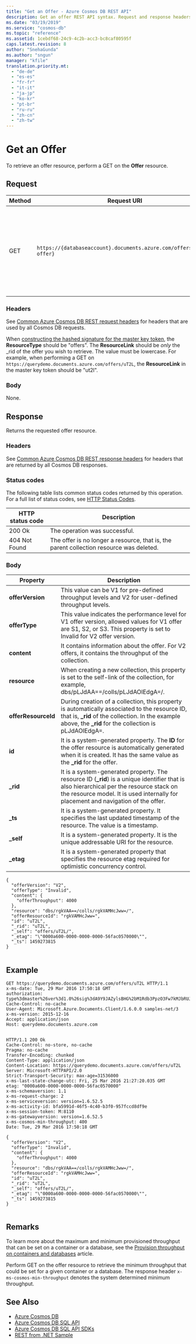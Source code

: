 ```yaml
---
title: "Get an Offer - Azure Cosmos DB REST API"
description: Get an offer REST API syntax. Request and response headers, body, status codes and examples.
ms.date: "03/19/2019"
ms.service: "cosmos-db"
ms.topic: "reference"
ms.assetid: 1cebdf68-24c9-4c2b-acc3-bc8caf80595f
caps.latest.revision: 8
author: "SnehaGunda"
ms.author: "sngun"
manager: "kfile"
translation.priority.mt: 
  - "de-de"
  - "es-es"
  - "fr-fr"
  - "it-it"
  - "ja-jp"
  - "ko-kr"
  - "pt-br"
  - "ru-ru"
  - "zh-cn"
  - "zh-tw"
---
```

# Get an Offer
  To retrieve an offer resource, perform a GET on the **Offer** resource.  
  
## Request  
  
|Method|Request URI|Description|  
|------------|-----------------|-----------------|  
|GET|`https://{databaseaccount}.documents.azure.com/offers/{_rid-offer}`|Note that {databaseaccount} is the name of the Azure Cosmos DB account you created under your subscription. The {_rid-offer} value is the system-generated resource ID of the offer.|  
  
### Headers  
 See [Common Azure Cosmos DB REST request headers](common-cosmosdb-rest-request-headers.md) for headers that are used by all Cosmos DB requests.  

 When [constructing the hashed signature for the master key token](access-control-on-cosmosdb-resources.md#constructkeytoken), the **ResourceType** should be "offers".  The **ResourceLink** should be *only* the _rid of the offer you wish to retrieve.  The value must be lowercase.  For example, when performing a GET on `https://querydemo.documents.azure.com/offers/uT2L`, the **ResourceLink** in the master key token should be "ut2l".

### Body  
 None.  
  
## Response  
 Returns the requested offer resource.  
  
### Headers  
 See [Common Azure Cosmos DB REST response headers](common-cosmosdb-rest-response-headers.md) for headers that are returned by all Cosmos DB responses.  
  
### Status codes  
 The following table lists common status codes returned by this operation. For a full list of status codes, see [HTTP Status Codes](https://msdn.microsoft.com/library/azure/dn783364.aspx).  
  
|HTTP status code|Description|  
|----------------------|-----------------|  
|200 Ok|The operation was successful.|  
|404 Not Found|The offer is no longer a resource, that is, the parent collection resource was deleted.|  
  
### Body  
  
|Property|Description|  
|--------------|-----------------|  
|**offerVersion**| This value can be V1 for pre-defined throughput levels and V2 for user-defined throughput levels.|  
|**offerType**|This value indicates the performance level for V1 offer version, allowed values for V1 offer are S1, S2, or S3. This property is set to Invalid for V2 offer version.|  
|**content**| It contains information about the offer. For V2 offers, it contains the throughput of the collection.|  
|**resource**| When creating a new collection, this property is set to the self-link of the collection, for example, dbs/pLJdAA==/colls/pLJdAOlEdgA=/.|  
|**offerResourceId**| During creation of a collection, this property is automatically associated to the resource ID, that is, **_rid** of the collection. In the example above, the **_rid** for the collection is pLJdAOlEdgA=.|  
|**id**|It is a system-generated property.  The **ID** for the offer resource is automatically generated when it is created.  It has the same value as the **_rid** for the offer.|  
|**_rid**|It is a system-generated property. The resource ID (**_rid**) is a unique identifier that is also hierarchical per the resource stack on the resource model. It is used internally for placement and navigation of the offer.|  
|**_ts**|It is a system-generated property. It specifies the last updated timestamp of the resource. The value is a timestamp.|  
|**_self**|It is a system-generated property. It is the unique addressable URI for the resource.|  
|**_etag**|It is a system-generated property that specifies the resource etag required for optimistic concurrency control.|  
  
```  
{  
  "offerVersion": "V2",  
  "offerType": "Invalid",  
  "content": {  
    "offerThroughput": 4000  
  },  
  "resource": "dbs/rgkVAA==/colls/rgkVAMHcJww=/",  
  "offerResourceId": "rgkVAMHcJww=",  
  "id": "uT2L",  
  "_rid": "uT2L",  
  "_self": "offers/uT2L/",  
  "_etag": "\"0000a600-0000-0000-0000-56fac0570000\"",  
  "_ts": 1459273815  
}  
  
```  
  
## Example  
  
```  
GET https://querydemo.documents.azure.com/offers/uT2L HTTP/1.1  
x-ms-date: Tue, 29 Mar 2016 17:50:18 GMT  
authorization: type%3dmaster%26ver%3d1.0%26sig%3dA9Y9JAZylsBHG%2bM1Rdb3PpzO3Fw7kMJbRUJ8Llh2kpo%3d  
Cache-Control: no-cache  
User-Agent: Microsoft.Azure.Documents.Client/1.6.0.0 samples-net/3  
x-ms-version: 2015-12-16  
Accept: application/json  
Host: querydemo.documents.azure.com  
  
```  
  
```  
HTTP/1.1 200 Ok  
Cache-Control: no-store, no-cache  
Pragma: no-cache  
Transfer-Encoding: chunked  
Content-Type: application/json  
Content-Location: https://querydemo.documents.azure.com/offers/uT2L  
Server: Microsoft-HTTPAPI/2.0  
Strict-Transport-Security: max-age=31536000  
x-ms-last-state-change-utc: Fri, 25 Mar 2016 21:27:20.035 GMT  
etag: "0000a600-0000-0000-0000-56fac0570000"  
x-ms-schemaversion: 1.1  
x-ms-request-charge: 2  
x-ms-serviceversion: version=1.6.52.5  
x-ms-activity-id: bfa5991d-46f5-4c40-b3f0-957fccd8df9e  
x-ms-session-token: M:8110  
x-ms-gatewayversion: version=1.6.52.5  
x-ms-cosmos-min-throughput: 400 
Date: Tue, 29 Mar 2016 17:50:18 GMT  
  
{  
  "offerVersion": "V2",  
  "offerType": "Invalid",  
  "content": {  
    "offerThroughput": 4000  
  },  
  "resource": "dbs/rgkVAA==/colls/rgkVAMHcJww=/",  
  "offerResourceId": "rgkVAMHcJww=",  
  "id": "uT2L",  
  "_rid": "uT2L",  
  "_self": "offers/uT2L/",  
  "_etag": "\"0000a600-0000-0000-0000-56fac0570000\"",  
  "_ts": 1459273815  
}  
  
```  
## Remarks 

To learn more about the maximum and minimum provisioned throughput that can be set on a container or a database, see the [Provision throughput on containers and databases](https://docs.microsoft.com/azure/cosmos-db/set-throughput) article.  
 
Perform GET on the offer resource to retrieve the minimum throughput that could be set for a given container or a database. The response header `x-ms-cosmos-min-throughput` denotes the system determined minimum throughput.
  
## See Also  
* [Azure Cosmos DB](https://docs.microsoft.com/azure/cosmos-db/introduction) 
* [Azure Cosmos DB SQL API](https://docs.microsoft.com/azure/cosmos-db/sql-api-introduction)   
* [Azure Cosmos DB SQL API SDKs](/azure/cosmos-db/sql-api-sdk-dotnet)    
* [REST from .NET Sample](https://github.com/Azure/azure-documentdb-dotnet/tree/master/samples/rest-from-.net)  
  
  

